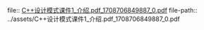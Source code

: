 file:: [C++设计模式课件1_介绍.pdf_1708706849887_0.pdf](../assets/C++设计模式课件1_介绍.pdf_1708706849887_0.pdf)
file-path:: ../assets/C++设计模式课件1_介绍.pdf_1708706849887_0.pdf
